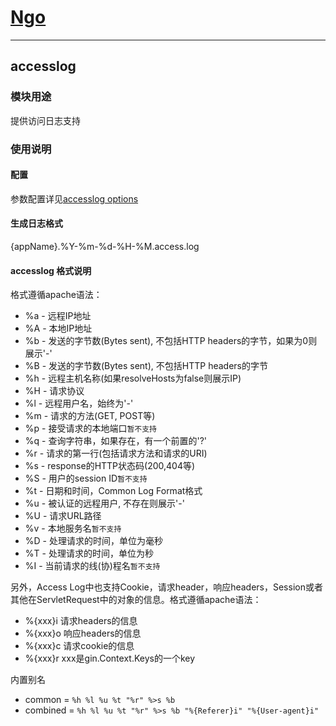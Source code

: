 # [Ngo](https://github.com/NetEase-Media/ngo)

---
## accesslog
### 模块用途
提供访问日志支持
### 使用说明
#### 配置
参数配置详见[accesslog options](config.md#accesslog-配置-serveraccesslogmwoptions)

#### 生成日志格式
{appName}.%Y-%m-%d-%H-%M.access.log

#### accesslog 格式说明
格式遵循apache语法：
- %a - 远程IP地址
- %A - 本地IP地址
- %b - 发送的字节数(Bytes sent), 不包括HTTP headers的字节，如果为0则展示'-'
- %B - 发送的字节数(Bytes sent), 不包括HTTP headers的字节
- %h - 远程主机名称(如果resolveHosts为false则展示IP)
- %H - 请求协议
- %l - 远程用户名，始终为'-'
- %m - 请求的方法(GET, POST等)
- %p - 接受请求的本地端口`暂不支持`
- %q - 查询字符串，如果存在，有一个前置的'?'
- %r - 请求的第一行(包括请求方法和请求的URI)
- %s - response的HTTP状态码(200,404等)
- %S - 用户的session ID`暂不支持`
- %t - 日期和时间，Common Log Format格式
- %u - 被认证的远程用户, 不存在则展示'-'
- %U - 请求URL路径
- %v - 本地服务名`暂不支持`
- %D - 处理请求的时间，单位为毫秒
- %T - 处理请求的时间，单位为秒
- %I - 当前请求的线(协)程名`暂不支持`

另外，Access Log中也支持Cookie，请求header，响应headers，Session或者其他在ServletRequest中的对象的信息。格式遵循apache语法：
- %{xxx}i 请求headers的信息
- %{xxx}o 响应headers的信息
- %{xxx}c 请求cookie的信息
- %{xxx}r xxx是gin.Context.Keys的一个key 

内置别名
- common = `%h %l %u %t "%r" %>s %b`
- combined = `%h %l %u %t "%r" %>s %b "%{Referer}i" "%{User-agent}i"`

